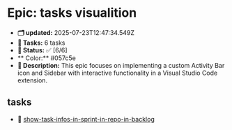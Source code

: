 # Epic: tasks visualition
- **🗂 updated:** 2025-07-23T12:47:34.549Z
- **📌 Tasks:** 6 tasks
- **📌 Status:** ✅ [6/6]
- ** Color:** #057c5e
- **📘 Description:** This epic focuses on implementing a custom Activity Bar icon and Sidebar with interactive functionality in a Visual Studio Code extension.
## tasks
- 📌 [show-task-infos-in-sprint-in-repo-in-backlog](../tasks/[Task]_show-task-infos-in-sprint-in-repo-in-backlog_[Epic]_tasks-visualition.md)

